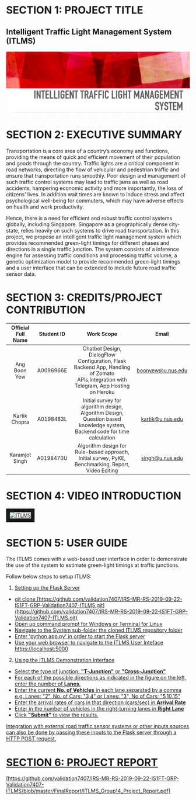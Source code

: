 
# SECTION 1: PROJECT TITLE
Intelligent Traffic Light Management System (ITLMS)
--
![alt text](https://github.com/validation7407/IRS-MR-RS-2019-09-22-IS1FT-GRP-Validation7407-ITLMS/blob/master/poster.png)


# SECTION 2: EXECUTIVE SUMMARY
Transportation is a core area of a country’s economy and functions, providing the means of quick and efficient movement of their population and goods through the country. Traffic lights are a critical component in road networks, directing the flow of vehicular and pedestrian traffic and ensure that transportation runs smoothly. Poor design and management of such traffic control systems may lead to traffic jams as well as road accidents, hampering economic activity and more importantly, the loss of citizens’ lives. In addition wait times are known to induce stress and affect psychological well-being for commuters, which may have adverse effects on health and work productivity.

Hence, there is a need for efficient and robust traffic control systems globally, including Singapore. Singapore as a geographically dense city-state, relies heavily on such systems to drive road transportation. In this project, we propose an intelligent traffic light management system which provides recommended green-light timings for different phases and directions in a single traffic junction. The system consists of a inference engine for assessing traffic conditions and processing traffic volume, a genetic optimization model to provide recommended green-light timings and a user interface that can be extended to include future road traffic sensor data.

# SECTION 3: CREDITS/PROJECT CONTRIBUTION

| Official Full Name|Student ID| Work Scope  |Email|
|:---------:|:-------------:|:-----:|:----:|
|Ang Boon Yew| A0096966E		|Chatbot Design, DialogFlow Configuration, Flask Backend App, Handling of Zomato APIs,Integration with Telegram, App Hosting on Heroku 	|boonyew@u.nus.edu|
|Kartik Chopra|A0198483L		|Initial survey for algorithm design, Algorithm Design, Question based knowledge system, Backend code for time calculation 	|kartik@u.nus.edu|
|Karamjot Singh|A0198470U		| Algorithm design for Rule-based approach, Initial survey, PyKE, Benchmarking, Report, Video Editing	|	singh@u.nus.edu|


# SECTION 4: VIDEO INTRODUCTION
<a href="https://youtu.be/xhr5-ozRhjk" target="_blank"><img src="https://img.youtube.com/vi/xhr5-ozRhjk/0.jpg" 
alt="ITLMS" width="640" height="360" border="10" /></a>


# SECTION 5: USER GUIDE
The ITLMS comes with a web-based user interface in order to demonstrate the use of the system to estimate green-light timings at traffic junctions.


Follow below steps to setup ITLMS:
1. <u>Setting up the Flask Server
-   git clone  [https://github.com/validation7407/IRS-MR-RS-2019-09-22-IS1FT-GRP-Validation7407-ITLMS.git](https://github.com/validation7407/IRS-MR-RS-2019-09-22-IS1FT-GRP-Validation7407-ITLMS.git)
-  Open up command prompt for Windows or Terminal for Linux
- Navigate to the System sub-folder the cloned ITLMS repository folder
- Enter 'python app.py' in order to start the Flask server
-   Use your web browser to navigate to the ITLMS User Inteface [https://localhost:5000](https://localhost:5000)

2. <u>Using the ITLMS Demonstration Interface

- Select the type of junction: **"T-Junction"** or **"Cross-Junction"**
- For each of the possible directions as indicated in the figure on the left, enter the number of **Lanes**.
- Enter the current **No. of Vehicles** in each lane,separated by a comma e.g. Lanes: "2", No. of Cars: "3,4" or Lanes: "3", No of Cars: "5,10,15"
- Enter the arrival rates of cars in that direction (cars/sec) in **Arrival Rate**
- Enter in the number of vehicles in the right-turning lanes in **Right Lane**
- Click **"Submit"** to view the results.

Integration with external road traffic sensor systems or other inputs sources can also be done by passing these inputs to the Flask server through a HTTP POST request.

# SECTION 6: PROJECT REPORT
[https://github.com/validation7407/IRS-MR-RS-2019-09-22-IS1FT-GRP-Validation7407-ITLMS/blob/master/FinalReport/ITLMS_Group14_Project_Report.pdf]
